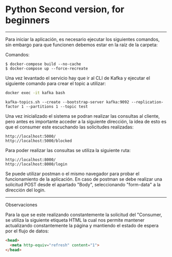 # Python Second version, for beginners
---------------------------------------

Para iniciar la aplicación, es necesario ejecutar los siguientes comandos, sin embargo para que funcionen debemos estar en la raíz de la carpeta:

Comandos:

```
$ docker-compose build --no-cache
$ docker-compose up --force-recreate
```

Una vez levantado el servicio hay que ir al CLI de Kafka y ejecutar el siguiente comando para crear el topic a utilizar:
```sh
docker exec -it kafka bash
```

```
kafka-topics.sh --create --bootstrap-server kafka:9092 --replication-factor 1 --partitions 1 --topic test

```
Una vez inicializado el sistema se podran realizar las consultas al cliente, pero antes es importante acceder a la siguiente dirección, la idea de esto es que el consumer este escuchando las solicitudes realizadas: 

```
http://localhost:5000/
http://localhost:5000/blocked
```
Para poder realizar las consultas se utiliza la siguiente ruta:

```
http://localhost:8000/
http://localhost:8000/login
```
Se puede utilizar postman o el mismo navegador para probar el funcionamiento de la aplicación. En caso de postman se debe realizar una solicitud POST desde el apartado "Body", seleccionando "form-data" a la dirección del login.

---------------------------------------
Observaciones

Para la que se este realizando constantemente la solicitud del "Consumer, se utiliza la siguiente etiqueta HTML la cual nos permite mantener actualizando constantemente la página y mantiendo el estado de espera por el flujo de datos:

```html
<head>
  <meta http-equiv="refresh" content="1">
</head>
```


